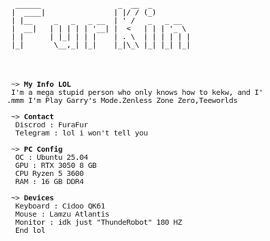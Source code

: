 <pre>


  ______                  _  __  _         
 |  ____|                | |/ / (_)        
 | |__     _   _   _ __  | ' /   _   _ __  
 |  __|   | | | | | '__| |  <   | | | '_ \ 
 | |      | |_| | | |    | . \  | | | | | |
 |_|       \__,_| |_|    |_|\_\ |_| |_| |_|
                                           
                                           
</pre>

<pre>

 ~> <strong>My Info LOL</strong>
 I'm a mega stupid person who only knows how to kekw, and I'm also learning to bash
.mmm I'm Play Garry's Mode.Zenless Zone Zero,Teeworlds

 ~> <strong>Contact</strong>
  Discrod : FuraFur
  Telegram : lol i won't tell you

 ~> <strong>PC Config</strong>
  OC : Ubuntu 25.04
  GPU : RTX 3050 8 GB
  CPU Ryzen 5 3600 
  RAM : 16 GB DDR4

 ~> <strong>Devices</strong>
  Keyboard : Cidoo QK61
  Mouse : Lamzu Atlantis
  Monitor : idk just "ThundeRobot" 180 HZ
  End lol
</pre>
